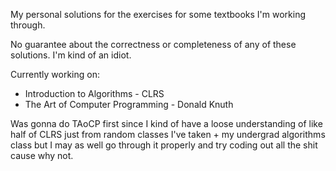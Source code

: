 My personal solutions for the exercises for some textbooks I'm working through.

No guarantee about the correctness or completeness of any of these solutions. I'm kind of an idiot.

Currently working on:
- Introduction to Algorithms - CLRS
- The Art of Computer Programming - Donald Knuth

Was gonna do TAoCP first since I kind of have a loose understanding of like half of CLRS just from random classes I've taken + my undergrad algorithms class but I may as well go through it properly and try coding out all the shit cause why not.